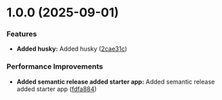# 1.0.0 (2025-09-01)


### Features

* **Added husky:** Added husky ([2cae31c](https://github.com/leocodeio/gitsprint-opensource/commit/2cae31c20504e6f5ab6ca27bbd45a324a0e3438d))


### Performance Improvements

* **Added semantic release added starter app:** Added semantic release added starter app ([fdfa884](https://github.com/leocodeio/gitsprint-opensource/commit/fdfa884c3effd835b7fac38fb7ff8b7e58ad78c7))
